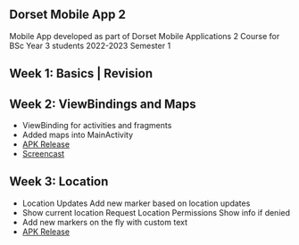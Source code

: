 ## Dorset Mobile App 2

Mobile App developed as part of Dorset Mobile Applications 2 Course for BSc Year 3 students 2022-2023 Semester 1

## Week 1: Basics | Revision

## Week 2: ViewBindings and Maps
- ViewBinding for activities and fragments
- Added maps into MainActivity
- [APK Release](https://github.com/saravanabalagi/dorset_mobileApp2/releases/tag/week2)
- [Screencast](https://youtu.be/XlmBNTmfrvg)

## Week 3: Location
- Location Updates Add new marker based on location updates
- Show current location Request Location Permissions Show info if denied
- Add new markers on the fly with custom text
- [APK Release](https://github.com/saravanabalagi/dorset_mobileApp2/releases/tag/week3)